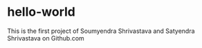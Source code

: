 # hello-world
This is the first project of Soumyendra Shrivastava and Satyendra Shrivastava on Github.com
